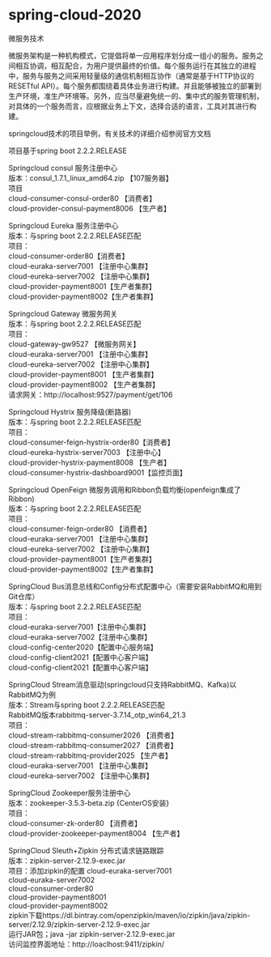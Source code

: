 # spring-cloud-2020 

微服务技术

微服务架构是一种机构模式，它提倡将单一应用程序划分成一组小的服务。服务之间相互协调，相互配合，为用户提供最终的价值。每个服务运行在其独立的进程中，服务与服务之间采用轻量级的通信机制相互协作（通常是基于HTTP协议的RESETful API）。每个服务都围绕着具体业务进行构建。并且能够被独立的部署到生产环境，准生产环境等。另外，应当尽量避免统一的、集中式的服务管理机制，对具体的一个服务而言，应根据业务上下文，选择合适的语言，工具对其进行构建。

springcloud技术的项目举例，有关技术的详细介绍参阅官方文档

项目基于spring boot 2.2.2.RELEASE 

Springcloud consul 服务注册中心		
	版本：consul_1.7.1_linux_amd64.zip 【107服务器】		
	项目 		
		cloud-consumer-consul-order80 【消费者】		
		cloud-provider-consul-payment8006 【生产者】		

Springcloud Eureka 服务注册中心		
	版本：与spring boot 2.2.2.RELEASE匹配		
	项目：		
		cloud-consumer-order80【消费者】		
		cloud-euraka-server7001 【注册中心集群】				
		cloud-eureka-server7002 【注册中心集群】		
		cloud-provider-payment8001【生产者集群】		
		cloud-provider-payment8002【生产者集群】		
				
Springcloud Gateway 微服务网关				
	版本：与spring boot 2.2.2.RELEASE匹配		
	项目： 		
		cloud-gateway-gw9527  【微服务网关】		
		cloud-euraka-server7001 【注册中心集群】		
		cloud-eureka-server7002 【注册中心集群】		
		cloud-provider-payment8001 【生产者集群】		
		cloud-provider-payment8002 【生产者集群】		
	请求网关：http://localhost:9527/payment/get/106		

Springcloud Hystrix  服务降级(断路器)		
	版本：与spring boot 2.2.2.RELEASE匹配		
	项目：		
		cloud-consumer-feign-hystrix-order80【消费者】					
		cloud-eureka-hystrix-server7003     【注册中心】		
		cloud-provider-hystrix-payment8008  【生产者】				
		cloud-consumer-hystrix-dashboard9001【监控页面】		

Springcloud OpenFeign 微服务调用和Ribbon负载均衡(openfeign集成了Ribbon)		
	版本：与spring boot 2.2.2.RELEASE匹配		
	项目：		
		cloud-consumer-feign-order80 【消费者】		
		cloud-euraka-server7001 【注册中心集群】		
		cloud-eureka-server7002 【注册中心集群】		
		cloud-provider-payment8001【生产者集群】		
		cloud-provider-payment8002【生产者集群】		
			
SpringCloud Bus消息总线和Config分布式配置中心（需要安装RabbitMQ和用到Git仓库）		
	版本：与spring boot 2.2.2.RELEASE匹配				
	项目：		
		cloud-euraka-server7001【注册中心集群】		
		cloud-euraka-server7002【注册中心集群】		
		cloud-config-center2020【配置中心服务端】		
		cloud-config-client2021【配置中心客户端】		
		cloud-config-client2021【配置中心客户端】		
			
SpringCloud Stream消息驱动(springcloud只支持RabbitMQ、Kafka)以RabbitMQ为例		
	版本：Stream与spring boot 2.2.2.RELEASE匹配			
		  RabbitMQ版本rabbitmq-server-3.7.14_otp_win64_21.3			
	项目：		
		cloud-stream-rabbitmq-consumer2026 【消费者】		
		cloud-stream-rabbitmq-consumer2027 【消费者】		
		cloud-stream-rabbitmq-provider2025 【生产者】		
		cloud-euraka-server7001 【注册中心集群】		
		cloud-eureka-server7002 【注册中心集群】		
		
SpringCloud Zookeeper服务注册中心		
	版本：zookeeper-3.5.3-beta.zip	{CenterOS安装}			
	项目：				
		cloud-consumer-zk-order80 【消费者】		
		cloud-provider-zookeeper-payment8004 【生产者】		
		
SpringCloud Sleuth+Zipkin 分布式请求链路跟踪		
	版本：zipkin-server-2.12.9-exec.jar		
	项目：添加zipkin的配置
		cloud-euraka-server7001		
		cloud-euraka-server7002		
		cloud-consumer-order80		
		cloud-provider-payment8001		
		cloud-provider-payment8002		
	zipkin下载https://dl.bintray.com/openzipkin/maven/io/zipkin/java/zipkin-server/2.12.9/zipkin-server-2.12.9-exec.jar		
	运行JAR包；java -jar zipkin-server-2.12.9-exec.jar		
	访问监控界面地址：http://loaclhost:9411/zipkin/		

